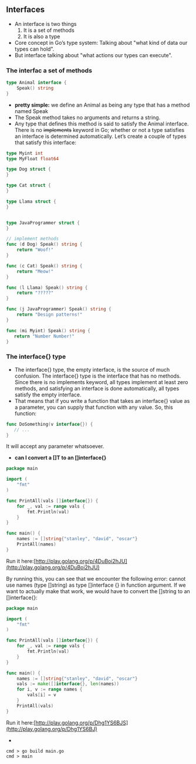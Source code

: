 ## Interfaces
- An interface is two things
  1. It is a set of methods
  2. It is also a type
-  Core concept in Go’s type system:  Talking about "what kind of data our types can hold".
- But interface talking about "what actions our types can execute".

### The interfac a set of methods
```go
type Animal interface {
    Speak() string
}
```
- **pretty simple:** we define an Animal as being any type that has a method named Speak
- The Speak method takes no arguments and returns a string.
- Any type that defines this method is said to satisfy the Animal interface.  There is no ~~implements~~ keyword in Go; whether or not a type satisfies an interface is determined automatically.
Let’s create a couple of types that satisfy this interface:

```go
type Myint int
type MyFloat float64

type Dog struct {
}

type Cat struct {
}

type Llama struct {
}


type JavaProgrammer struct {
}

// implement methods
func (d Dog) Speak() string {
    return "Woof!"
}

func (c Cat) Speak() string {
    return "Meow!"
}

func (l Llama) Speak() string {
    return "?????"
}

func (j JavaProgrammer) Speak() string {
    return "Design patterns!"
}

func (mi Myint) Speak() string {
   return "Number Number!"
}
```

### The interface{} type
- The interface{} type, the empty interface, is the source of much confusion. The interface{} type is the interface that has no methods. Since there is no implements keyword, all types implement at least zero methods, and satisfying an interface is done automatically, all types satisfy the empty interface.
-  That means that if you write a function that takes an interface{} value as a parameter, you can supply that function with any value. So, this function:

```go
func DoSomething(v interface{}) {
   // ...
}
```
It will accept any parameter whatsoever.

- **can I convert a []T to an []interface{}**
```go
package main

import (
    "fmt"
)

func PrintAll(vals []interface{}) {
    for _, val := range vals {
        fmt.Println(val)
    }
}

func main() {
    names := []string{"stanley", "david", "oscar"}
    PrintAll(names)
}
```
Run it here:[http://play.golang.org/p/4DuBoi2hJU](http://play.golang.org/p/4DuBoi2hJU)

By running this, you can see that we encounter the following error: cannot use names (type []string) as type []interface {} in function argument. If we want to actually make that work, we would have to convert the []string to an []interface{}:

```go
package main

import (
    "fmt"
)

func PrintAll(vals []interface{}) {
    for _, val := range vals {
        fmt.Println(val)
    }
}

func main() {
    names := []string{"stanley", "david", "oscar"}
    vals := make([]interface{}, len(names))
    for i, v := range names {
        vals[i] = v
    }
    PrintAll(vals)
}
```
Run it here:[http://play.golang.org/p/Dhg1YS6BJS](http://play.golang.org/p/Dhg1YS6BJ)


-
```shell
cmd > go build main.go
cmd > main
```
